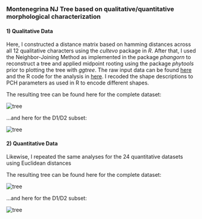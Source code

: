 ### Montenegrina NJ Tree based on qualitative/quantitative morphological characterization

#### 1) Qualitative Data

Here, I constructed a distance matrix based on hamming distances across all 12 qualitative characters using the _cultevo_ package in _R_. After that, I used the Neighbor-Joining Method as implemented in the package _phangorn_ to reconstruct a tree and applied midpoint rooting using the package _phytools_ prior to plotting the tree with _ggtree_. 
The raw input data can be found [here](data/Montenegrina_rawdata.xlsx) and the R code for the analysis in [here](analyses/analyses.R). I recoded the shape descriptions to PCH parameters as used in R to encode different shapes.

The resulting tree can be found here for the complete dataset: 

![tree](analyses/PLOT.Qual.full.tree.png)

...and here for the D1/D2 subset:

![tree](analyses/PLOT.Qual.d1d2.tree.png)


#### 2) Quantitative Data
Likewise, I repeated the same analyses for the 24 quantitative datasets using Euclidean distances

The resulting tree can be found here for the complete dataset: 

![tree](analyses/PLOT.Quant.full.tree.png)

...and here for the D1/D2 subset:

![tree](analyses/PLOT.Quant.d1d2.tree.png)